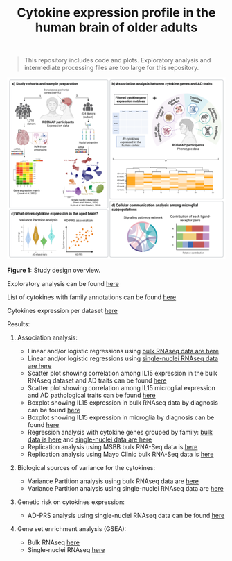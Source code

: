 <h1 align="center"> Cytokine expression profile in the human brain of older adults </h1><br>

> This repository includes code and plots. Exploratory analysis and intermediate processing files are too large for this repository.

<p align="center">
 <img src="https://github.com/rushalz/Cytokines_public_release/blob/main/Fig1_Graph_abstract_Cytokines_2025.png">
</p>

**Figure 1:** Study design overview.

Exploratory analysis can be found [here](https://rushalz.github.io/Cytokines_public_release/exploratory_analysis/exploratory_plots_bulk.html)

List of cytokines with family annotations can be found [here](https://rushalz.github.io/Cytokines_public_release/cytokines_families.html)

Cytokines expression per dataset [here](https://rushalz.github.io/Cytokines_public_release/upset_plot_expr_genes.html)

Results:

1. Association analysis:
	
	- Linear and/or logistic regressions using [bulk RNAseq data are here](https://rushalz.github.io/Cytokines_public_release/association_analysis/signif_heatmap_correl_bulkRNA.html)
	- Linear and/or logistic regressions using [single-nuclei RNAseq data are here](https://rushalz.github.io/Cytokines_public_release/association_analysis/signif_heatmap_correl_snRNA.html)
	- Scatter plot showing correlation among IL15 expression in the bulk RNAseq dataset and AD traits can be found [here](https://rushalz.github.io/Cytokines_public_release/association_analysis/scatter_plots_IL15_bulk.html)
	- Scatter plot showing correlation among IL15 microglial expression and AD pathological traits can be found [here](https://rushalz.github.io/Cytokines_public_release/association_analysis/scatter_plot_IL15_mic.html)
	- Boxplot showing IL15 expression in bulk RNAseq data by diagnosis can be found [here](https://rushalz.github.io/Cytokines_public_release/association_analysis/boxplot_IL15_bulk.html)
	- Boxplot showing IL15 expression in microglia by diagnosis can be found [here](https://rushalz.github.io/Cytokines_public_release/association_analysis/boxplot_IL15_mic.html)
	- Regression analysis with cytokine genes grouped by family: [bulk data is here](https://rushalz.github.io/Cytokines_public_release/association_analysis/family_bulk_LR_by_pheno.html) and [single-nuclei data are here](https://rushalz.github.io/Cytokines_public_release/association_analysis/family_sn_LR_by_pheno.html)
	- Replication analysis using MSBB bulk RNA-Seq data is [here](https://rushalz.github.io/Cytokines_public_release/association_analysis/lr_expr_bulk_MSBB.html)
	- Replication analysis using Mayo Clinic bulk RNA-Seq data is [here](https://rushalz.github.io/Cytokines_public_release/association_analysis/lr_expr_bulk_Mayo.html)
	
2. Biological sources of variance for the cytokines:

	- Variance Partition analysis using bulk RNAseq data are [here](https://rushalz.github.io/Cytokines_public_release/biological_drivers/vp_cytokines_bulk.html)
	- Variance Partition analysis using single-nuclei RNAseq data are [here](https://rushalz.github.io/Cytokines_public_release/biological_drivers/vp_cytokines_sn.html)
	
3. Genetic risk on cytokines expression:

	- AD-PRS analysis using single-nuclei RNAseq data can be found [here](https://rushalz.github.io/Cytokines_public_release/prs_analysis/prs_sn_association.html)
	
4. Gene set enrichment analysis (GSEA):

	- Bulk RNAseq [here](https://rushalz.github.io/Cytokines_public_release/gsea/gsea_bulk_RNAseq.html)
	- Single-nuclei RNAseq [here](https://rushalz.github.io/Cytokines_public_release/gsea/gsea_sn_RNAseq.html)